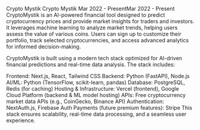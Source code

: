 
Crypto Mystik
Crypto Mystik
Mar 2022 - PresentMar 2022 - Present
CryptoMystik is an AI-powered financial tool designed to predict cryptocurrency prices and provide market insights for traders and investors. It leverages machine learning to analyze market trends, helping users assess the value of various coins. Users can sign up to customize their portfolio, track selected cryptocurrencies, and access advanced analytics for informed decision-making.

CryptoMystik is built using a modern tech stack optimized for AI-driven financial predictions and real-time data analysis. The stack includes:

Frontend: Next.js, React, Tailwind CSS
Backend: Python (FastAPI), Node.js
AI/ML: Python (TensorFlow, scikit-learn, pandas)
Database: PostgreSQL, Redis (for caching)
Hosting & Infrastructure: Vercel (frontend), Google Cloud Platform (backend & ML model hosting)
APIs: Free cryptocurrency market data APIs (e.g., CoinGecko, Binance API)
Authentication: NextAuth.js, Firebase Auth
Payments (future premium features): Stripe
This stack ensures scalability, real-time data processing, and a seamless user experience.
